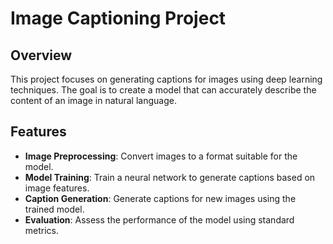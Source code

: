 # Image Captioning Project

## Overview
This project focuses on generating captions for images using deep learning techniques. The goal is to create a model that can accurately describe the content of an image in natural language.

## Features
- **Image Preprocessing**: Convert images to a format suitable for the model.
- **Model Training**: Train a neural network to generate captions based on image features.
- **Caption Generation**: Generate captions for new images using the trained model.
- **Evaluation**: Assess the performance of the model using standard metrics.

